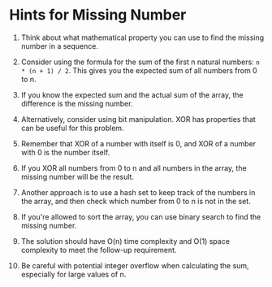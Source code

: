 # Hints for Missing Number

1. Think about what mathematical property you can use to find the missing number in a sequence.

2. Consider using the formula for the sum of the first n natural numbers: `n * (n + 1) / 2`. This gives you the expected sum of all numbers from 0 to n.

3. If you know the expected sum and the actual sum of the array, the difference is the missing number.

4. Alternatively, consider using bit manipulation. XOR has properties that can be useful for this problem.

5. Remember that XOR of a number with itself is 0, and XOR of a number with 0 is the number itself.

6. If you XOR all numbers from 0 to n and all numbers in the array, the missing number will be the result.

7. Another approach is to use a hash set to keep track of the numbers in the array, and then check which number from 0 to n is not in the set.

8. If you're allowed to sort the array, you can use binary search to find the missing number.

9. The solution should have O(n) time complexity and O(1) space complexity to meet the follow-up requirement.

10. Be careful with potential integer overflow when calculating the sum, especially for large values of n.
